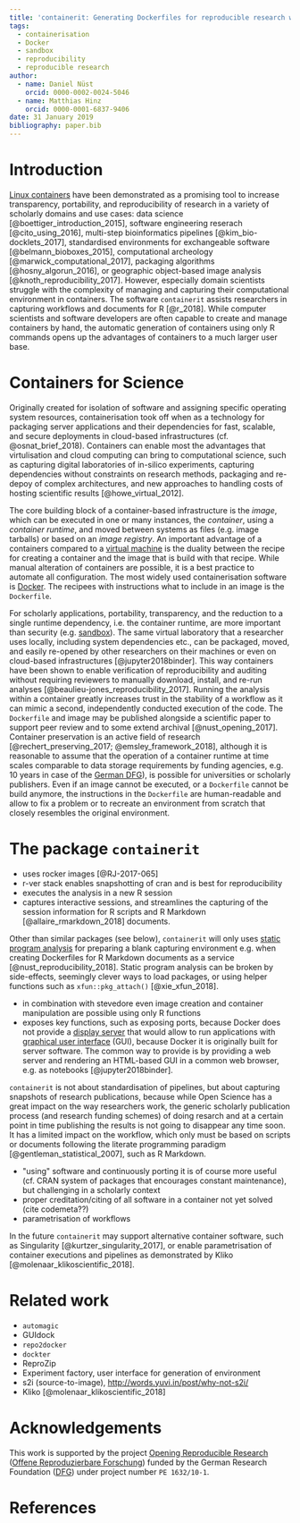 ```yaml
---
title: 'containerit: Generating Dockerfiles for reproducible research with R'
tags:
  - containerisation
  - Docker
  - sandbox
  - reproducibility
  - reproducible research
author:
  - name: Daniel Nüst
    orcid: 0000-0002-0024-5046
  - name: Matthias Hinz
    orcid: 0000-0001-6837-9406
date: 31 January 2019
bibliography: paper.bib
---
```


# Introduction

[Linux containers](https://en.wikipedia.org/wiki/Operating-system-level_virtualization) have been demonstrated as a promising tool to increase transparency, portability, and reproducibility of research in a variety of scholarly domains and use cases: data science [@boettiger_introduction_2015], software engineering reserach [@cito_using_2016], multi-step bioinformatics pipelines [@kim_bio-docklets_2017], standardised environments for exchangeable software [@belmann_bioboxes_2015], computational archeology [@marwick_computational_2017], packaging algorithms [@hosny_algorun_2016], or geographic object-based image analysis [@knoth_reproducibility_2017].
However, especially domain scientists struggle with the complexity of managing and capturing their computational environment in containers.
The software `containerit` assists researchers in capturing workflows and documents for R [@r_2018].
While computer scientists and software developers are often capable to create and manage containers by hand, the automatic generation of containers using only R commands opens up the advantages of containers to a much larger user base.

# Containers for Science

Originally created for isolation of software and assigning specific operating system resources, containerisation took off when as a technology for packaging server applications and their dependencies for fast, scalable, and secure deployments in cloud-based infrastructures (cf. @osnat_brief_2018).
Containers can enable most the advantages that virtulisation and cloud computing can bring to computational science, such as capturing digital laboratories of in-silico experiments, capturing dependencies without constraints on research methods, packaging and re-depoy of complex architectures, and new approaches to handling costs of hosting scientific results [@howe_virtual_2012].

The core building block of a container-based infrastructure is the _image_, which can be executed in one or many instances, the _container_, using a _container runtime_, and moved between systems as files (e.g. image tarballs) or based on an _image registry_.
An important advantage of a containers compared to a [virtual machine](https://en.wikipedia.org/wiki/Virtual_machine) is the duality between the recipe for creating a container and the image that is build with that recipe.
While manual alteration of containers are possible, it is a best practice to automate all configuration.
The most widely used containerisation software is [Docker](https://en.wikipedia.org/wiki/Docker_(software)).
The recipees with instructions what to include in an image is the `Dockerfile`.

For scholarly applications, portability, transparency, and the reduction to a single runtime dependency, i.e. the container runtime, are more important than security (e.g. [sandbox](https://en.wikipedia.org/wiki/Sandbox_(computer_security))).
The same virtual laboratory that a researcher uses locally, including system dependencies etc., can be packaged, moved, and easily re-opened by other researchers on their machines or even on cloud-based infrastructures [@jupyter2018binder].
This way containers have been shown to enable verification of reproducibility and auditing without requiring reviewers to manually download, install, and re-run analyses [@beaulieu-jones_reproducibility_2017].
Running the analysis within a container greatly increases trust in the stability of a workflow as it can mimic a second, independently conducted execution of the code.
The `Dockerfile` and image may be published alongside a scientific paper to support peer review and to some extend archival [@nust_opening_2017].
Container preservation is an active field of research [@rechert_preserving_2017; @emsley_framework_2018], although it is reasonable to assume that the operation of a container runtime at time scales comparable to data storage requirements by funding agencies, e.g. 10 years in case of the [German DFG](http://www.dfg.de/en/research_funding/proposal_review_decision/applicants/research_data/index.html)), is possible for universities or scholarly publishers.
Even if an image cannot be executed, or a `Dockerfile` cannot be build anymore, the instructions in the `Dockerfile` are human-readable and allow to fix a problem or to recreate an environment from scratch that closely resembles the original environment.

# The package `containerit`

- uses rocker images [@RJ-2017-065]
- r-ver stack enables snapshotting of cran and is best for reproducibility
- executes the analysis in a new R session
- captures interactive sessions, and streamlines the capturing of the session information for R scripts and R Markdown [@allaire_rmarkdown_2018] documents.

Other than similar packages (see below), `containerit` will only uses [static program analysis](https://en.wikipedia.org/wiki/Static_program_analysis) for preparing a blank capturing environment e.g. when creating Dockerfiles for R Markdown documents as a service [@nust_reproducibility_2018].
Static program analysis can be broken by side-effects, seemingly clever ways to load packages, or using helper functions such as `xfun::pkg_attach()` [@xie_xfun_2018].

- in combination with stevedore even image creation and container manipulation are possible using only R functions
- exposes key functions, such as exposing ports, because Docker does not provide a [display server](https://en.wikipedia.org/wiki/Display_server) that would allow to run applications with  [graphical user interface](https://en.wikipedia.org/wiki/Graphical_user_interface) (GUI), because Docker it is originally built for server software.
The common way to provide is by providing a web server and rendering an HTML-based GUI in a common web browser, e.g. as notebooks [@jupyter2018binder].

`containerit` is not about standardisation of pipelines, but about capturing snapshots of research publications, because while Open Science has a great impact on the way researchers work, the generic scholarly publication process (and research funding schemes) of doing resarch and at a certain point in time publishing the results is not going to disappear any time soon.
It has a limited impact on the workflow, which only must be based on scripts or documents following the literate programming paradigm [@gentleman_statistical_2007], such as R Markdown.

- "using" software and continuously porting it is of course more useful (cf. CRAN system of packages that encourages constant maintenance), but challenging in a scholarly context
- proper creditation/citing of all software in a container not yet solved (cite codemeta??)
- parametrisation of workflows

In the future `containerit` may support alternative container software, such as Singularity [@kurtzer_singularity_2017], or enable parametrisation of container executions and pipelines as demonstrated by Kliko [@molenaar_klikoscientific_2018].

# Related work

- `automagic`
- GUIdock
- `repo2docker`
- `dockter`
- ReproZip
- Experiment factory, user interface for generation of environment
- s2i (source-to-image), http://words.yuvi.in/post/why-not-s2i/
- Kliko [@molenaar_klikoscientific_2018]

# Acknowledgements

This work is supported by the project [Opening Reproducible Research](https://o2r.info) ([Offene Reproduzierbare Forschung](https://www.uni-muenster.de/forschungaz/project/9520)) funded by the German Research Foundation ([DFG](http://dfg.de/)) under project number `PE 1632/10-1`.

# References
